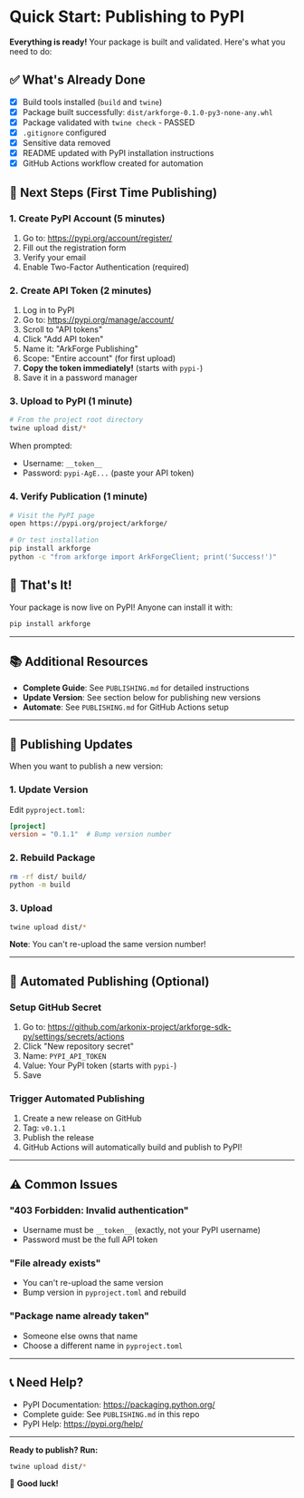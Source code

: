 # Quick Start: Publishing to PyPI

**Everything is ready!** Your package is built and validated. Here's what you need to do:

## ✅ What's Already Done

- [x] Build tools installed (`build` and `twine`)
- [x] Package built successfully: `dist/arkforge-0.1.0-py3-none-any.whl`
- [x] Package validated with `twine check` - PASSED
- [x] `.gitignore` configured
- [x] Sensitive data removed
- [x] README updated with PyPI installation instructions
- [x] GitHub Actions workflow created for automation

## 🚀 Next Steps (First Time Publishing)

### 1. Create PyPI Account (5 minutes)

1. Go to: https://pypi.org/account/register/
2. Fill out the registration form
3. Verify your email
4. Enable Two-Factor Authentication (required)

### 2. Create API Token (2 minutes)

1. Log in to PyPI
2. Go to: https://pypi.org/manage/account/
3. Scroll to "API tokens"
4. Click "Add API token"
5. Name it: "ArkForge Publishing"
6. Scope: "Entire account" (for first upload)
7. **Copy the token immediately!** (starts with `pypi-`)
8. Save it in a password manager

### 3. Upload to PyPI (1 minute)

```bash
# From the project root directory
twine upload dist/*
```

When prompted:
- Username: `__token__`
- Password: `pypi-AgE...` (paste your API token)

### 4. Verify Publication (1 minute)

```bash
# Visit the PyPI page
open https://pypi.org/project/arkforge/

# Or test installation
pip install arkforge
python -c "from arkforge import ArkForgeClient; print('Success!')"
```

## 🎯 That's It!

Your package is now live on PyPI! Anyone can install it with:

```bash
pip install arkforge
```

---

## 📚 Additional Resources

- **Complete Guide**: See `PUBLISHING.md` for detailed instructions
- **Update Version**: See section below for publishing new versions
- **Automate**: See `PUBLISHING.md` for GitHub Actions setup

---

## 🔄 Publishing Updates

When you want to publish a new version:

### 1. Update Version

Edit `pyproject.toml`:
```toml
[project]
version = "0.1.1"  # Bump version number
```

### 2. Rebuild Package

```bash
rm -rf dist/ build/
python -m build
```

### 3. Upload

```bash
twine upload dist/*
```

**Note**: You can't re-upload the same version number!

---

## 🤖 Automated Publishing (Optional)

### Setup GitHub Secret

1. Go to: https://github.com/arkonix-project/arkforge-sdk-py/settings/secrets/actions
2. Click "New repository secret"
3. Name: `PYPI_API_TOKEN`
4. Value: Your PyPI token (starts with `pypi-`)
5. Save

### Trigger Automated Publishing

1. Create a new release on GitHub
2. Tag: `v0.1.1`
3. Publish the release
4. GitHub Actions will automatically build and publish to PyPI!

---

## ⚠️ Common Issues

### "403 Forbidden: Invalid authentication"
- Username must be `__token__` (exactly, not your PyPI username)
- Password must be the full API token

### "File already exists"
- You can't re-upload the same version
- Bump version in `pyproject.toml` and rebuild

### "Package name already taken"
- Someone else owns that name
- Choose a different name in `pyproject.toml`

---

## 📞 Need Help?

- PyPI Documentation: https://packaging.python.org/
- Complete guide: See `PUBLISHING.md` in this repo
- PyPI Help: https://pypi.org/help/

---

**Ready to publish? Run:**

```bash
twine upload dist/*
```

🎉 **Good luck!**
